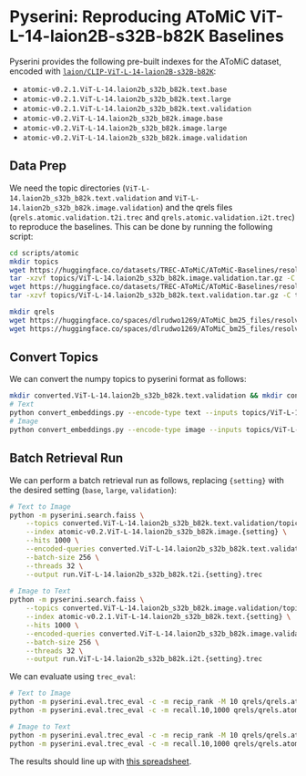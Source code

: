 # Pyserini: Reproducing AToMiC ViT-L-14-laion2B-s32B-b82K Baselines

Pyserini provides the following pre-built indexes for the AToMiC dataset, encoded with [`laion/CLIP-ViT-L-14-laion2B-s32B-b82K`](https://huggingface.co/laion/CLIP-ViT-L-14-laion2B-s32B-b82K):
- `atomic-v0.2.1.ViT-L-14.laion2b_s32b_b82k.text.base`
- `atomic-v0.2.1.ViT-L-14.laion2b_s32b_b82k.text.large`
- `atomic-v0.2.1.ViT-L-14.laion2b_s32b_b82k.text.validation`
- `atomic-v0.2.ViT-L-14.laion2b_s32b_b82k.image.base`
- `atomic-v0.2.ViT-L-14.laion2b_s32b_b82k.image.large`
- `atomic-v0.2.ViT-L-14.laion2b_s32b_b82k.image.validation`

## Data Prep
We need the topic directories (`ViT-L-14.laion2b_s32b_b82k.text.validation` and `ViT-L-14.laion2b_s32b_b82k.image.validation`) and the qrels files (`qrels.atomic.validation.t2i.trec` and `qrels.atomic.validation.i2t.trec`) to reproduce the baselines. This can be done by running the following script:

```bash
cd scripts/atomic
mkdir topics
wget https://huggingface.co/datasets/TREC-AToMiC/AToMiC-Baselines/resolve/main/topics/ViT-L-14.laion2b_s32b_b82k.image.validation.tar.gz -P topics
tar -xzvf topics/ViT-L-14.laion2b_s32b_b82k.image.validation.tar.gz -C topics
wget https://huggingface.co/datasets/TREC-AToMiC/AToMiC-Baselines/resolve/main/topics/ViT-L-14.laion2b_s32b_b82k.text.validation.tar.gz -P topics
tar -xzvf topics/ViT-L-14.laion2b_s32b_b82k.text.validation.tar.gz -C topics

mkdir qrels
wget https://huggingface.co/spaces/dlrudwo1269/AToMiC_bm25_files/resolve/main/qrels/qrels.atomic.validation.i2t.trec -P qrels
wget https://huggingface.co/spaces/dlrudwo1269/AToMiC_bm25_files/resolve/main/qrels/qrels.atomic.validation.t2i.trec -P qrels
```

## Convert Topics
We can convert the numpy topics to pyserini format as follows:
```bash
mkdir converted.ViT-L-14.laion2b_s32b_b82k.text.validation && mkdir converted.ViT-L-14.laion2b_s32b_b82k.image.validation
# Text
python convert_embeddings.py --encode-type text --inputs topics/ViT-L-14.laion2b_s32b_b82k.text.validation --topics-output converted.ViT-L-14.laion2b_s32b_b82k.text.validation --embeddings-output converted.ViT-L-14.laion2b_s32b_b82k.text.validation
# Image
python convert_embeddings.py --encode-type image --inputs topics/ViT-L-14.laion2b_s32b_b82k.image.validation --topics-output converted.ViT-L-14.laion2b_s32b_b82k.image.validation --embeddings-output converted.ViT-L-14.laion2b_s32b_b82k.image.validation
```

## Batch Retrieval Run
We can perform a batch retrieval run as follows, replacing `{setting}` with the desired setting (`base`, `large`, `validation`):
```bash
# Text to Image
python -m pyserini.search.faiss \
    --topics converted.ViT-L-14.laion2b_s32b_b82k.text.validation/topics.json \
    --index atomic-v0.2.ViT-L-14.laion2b_s32b_b82k.image.{setting} \
    --hits 1000 \
    --encoded-queries converted.ViT-L-14.laion2b_s32b_b82k.text.validation \
    --batch-size 256 \
    --threads 32 \
    --output run.ViT-L-14.laion2b_s32b_b82k.t2i.{setting}.trec
  
# Image to Text
python -m pyserini.search.faiss \
    --topics converted.ViT-L-14.laion2b_s32b_b82k.image.validation/topics.json \
    --index atomic-v0.2.1.ViT-L-14.laion2b_s32b_b82k.text.{setting} \
    --hits 1000 \
    --encoded-queries converted.ViT-L-14.laion2b_s32b_b82k.image.validation \
    --batch-size 256 \
    --threads 32 \
    --output run.ViT-L-14.laion2b_s32b_b82k.i2t.{setting}.trec
```

We can evaluate using `trec_eval`:
```bash
# Text to Image
python -m pyserini.eval.trec_eval -c -m recip_rank -M 10 qrels/qrels.atomic.validation.t2i.trec run.ViT-L-14.laion2b_s32b_b82k.t2i.{setting}.trec
python -m pyserini.eval.trec_eval -c -m recall.10,1000 qrels/qrels.atomic.validation.t2i.trec run.ViT-L-14.laion2b_s32b_b82k.t2i.{setting}.trec

# Image to Text
python -m pyserini.eval.trec_eval -c -m recip_rank -M 10 qrels/qrels.atomic.validation.i2t.trec run.ViT-L-14.laion2b_s32b_b82k.i2t.{setting}.trec
python -m pyserini.eval.trec_eval -c -m recall.10,1000 qrels/qrels.atomic.validation.i2t.trec run.ViT-L-14.laion2b_s32b_b82k.i2t.{setting}.trec
```

The results should line up with [this spreadsheet](https://docs.google.com/spreadsheets/d/1wSi_79Qx3GA1WAirwvoapiWJ4m2bPRM_rtUWRZ2qRIo).